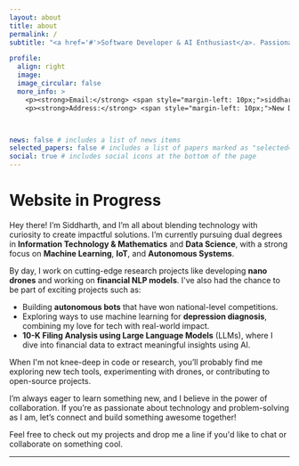 ```yaml
---
layout: about
title: about
permalink: /
subtitle: "<a href='#'>Software Developer & AI Enthusiast</a>. Passionate about ML, IoT, and Tech."

profile:
  align: right
  image: 
  image_circular: false
  more_info: >
    <p><strong>Email:</strong> <span style="margin-left: 10px;">siddharth899@gmail.com</span></p>
    <p><strong>Address:</strong> <span style="margin-left: 10px;">New Delhi, India</span></p>



news: false # includes a list of news items
selected_papers: false # includes a list of papers marked as "selected={true}"
social: true # includes social icons at the bottom of the page
---
```


<!-- Write your biography here. Tell the world about yourself. Link to your favorite [subreddit](http://reddit.com). You can put a picture in, too. The code is already in, just name your picture `prof_pic.jpg` and put it in the `img/` folder.

Put your address / P.O. box / other info right below your picture. You can also disable any of these elements by editing `profile` property of the YAML header of your `_pages/about.md`. Edit `_bibliography/papers.bib` and Jekyll will render your [publications page](/al-folio/publications/) automatically. -->

# Website in Progress 

Hey there! I’m Siddharth, and I’m all about blending technology with curiosity to create impactful solutions. I’m currently pursuing dual degrees in **Information Technology & Mathematics** and **Data Science**, with a strong focus on **Machine Learning**, **IoT**, and **Autonomous Systems**.

By day, I work on cutting-edge research projects like developing **nano drones** and working on **financial NLP models**. I've also had the chance to be part of exciting projects such as:
- Building **autonomous bots** that have won national-level competitions.
- Exploring ways to use machine learning for **depression diagnosis**, combining my love for tech with real-world impact.
- **10-K Filing Analysis using Large Language Models** (LLMs), where I dive into financial data to extract meaningful insights using AI.

When I'm not knee-deep in code or research, you’ll probably find me exploring new tech tools, experimenting with drones, or contributing to open-source projects.

I’m always eager to learn something new, and I believe in the power of collaboration. If you’re as passionate about technology and problem-solving as I am, let’s connect and build something awesome together!

Feel free to check out my projects and drop me a line if you'd like to chat or collaborate on something cool.

---





<!-- Link to your social media connections, too. This theme is set up to use [Font Awesome icons](https://fontawesome.com/) and [Academicons](https://jpswalsh.github.io/academicons/), like the ones below. Add your Facebook, Twitter, LinkedIn, Google Scholar, or just disable all of them. -->
